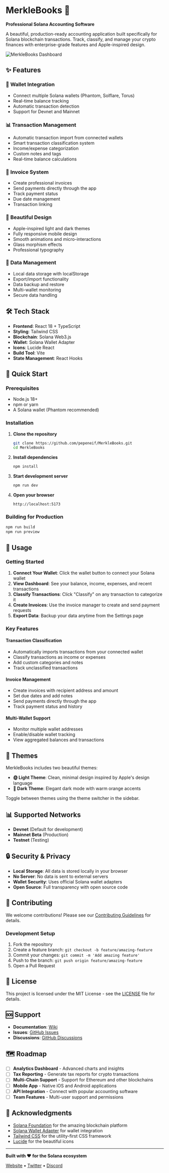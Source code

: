 # MerkleBooks 🚀

**Professional Solana Accounting Software**

A beautiful, production-ready accounting application built specifically for Solana blockchain transactions. Track, classify, and manage your crypto finances with enterprise-grade features and Apple-inspired design.

![MerkleBooks Dashboard](./Screenshot.png)

## ✨ Features

### 🔗 **Wallet Integration**
- Connect multiple Solana wallets (Phantom, Solflare, Torus)
- Real-time balance tracking
- Automatic transaction detection
- Support for Devnet and Mainnet

### 📊 **Transaction Management**
- Automatic transaction import from connected wallets
- Smart transaction classification system
- Income/expense categorization
- Custom notes and tags
- Real-time balance calculations

### 🧾 **Invoice System**
- Create professional invoices
- Send payments directly through the app
- Track payment status
- Due date management
- Transaction linking

### 🎨 **Beautiful Design**
- Apple-inspired light and dark themes
- Fully responsive mobile design
- Smooth animations and micro-interactions
- Glass morphism effects
- Professional typography

### 💾 **Data Management**
- Local data storage with localStorage
- Export/import functionality
- Data backup and restore
- Multi-wallet monitoring
- Secure data handling

## 🛠️ Tech Stack

- **Frontend**: React 18 + TypeScript
- **Styling**: Tailwind CSS
- **Blockchain**: Solana Web3.js
- **Wallet**: Solana Wallet Adapter
- **Icons**: Lucide React
- **Build Tool**: Vite
- **State Management**: React Hooks

## 🚀 Quick Start

### Prerequisites
- Node.js 18+ 
- npm or yarn
- A Solana wallet (Phantom recommended)

### Installation

1. **Clone the repository**
   ```bash
   git clone https://github.com/pepeneif/MerkleBooks.git
   cd MerkleBooks
   ```

2. **Install dependencies**
   ```bash
   npm install
   ```

3. **Start development server**
   ```bash
   npm run dev
   ```

4. **Open your browser**
   ```
   http://localhost:5173
   ```

### Building for Production

```bash
npm run build
npm run preview
```

## 📱 Usage

### Getting Started
1. **Connect Your Wallet**: Click the wallet button to connect your Solana wallet
2. **View Dashboard**: See your balance, income, expenses, and recent transactions
3. **Classify Transactions**: Click "Classify" on any transaction to categorize it
4. **Create Invoices**: Use the invoice manager to create and send payment requests
5. **Export Data**: Backup your data anytime from the Settings page

### Key Features

#### **Transaction Classification**
- Automatically imports transactions from your connected wallet
- Classify transactions as income or expenses
- Add custom categories and notes
- Track unclassified transactions

#### **Invoice Management**
- Create invoices with recipient address and amount
- Set due dates and add notes
- Send payments directly through the app
- Track payment status and history

#### **Multi-Wallet Support**
- Monitor multiple wallet addresses
- Enable/disable wallet tracking
- View aggregated balances and transactions

## 🎨 Themes

MerkleBooks includes two beautiful themes:

- **🌞 Light Theme**: Clean, minimal design inspired by Apple's design language
- **🌙 Dark Theme**: Elegant dark mode with warm orange accents

Toggle between themes using the theme switcher in the sidebar.

## 📊 Supported Networks

- **Devnet** (Default for development)
- **Mainnet Beta** (Production)
- **Testnet** (Testing)

## 🔒 Security & Privacy

- **Local Storage**: All data is stored locally in your browser
- **No Server**: No data is sent to external servers
- **Wallet Security**: Uses official Solana wallet adapters
- **Open Source**: Full transparency with open source code

## 🤝 Contributing

We welcome contributions! Please see our [Contributing Guidelines](CONTRIBUTING.md) for details.

### Development Setup

1. Fork the repository
2. Create a feature branch: `git checkout -b feature/amazing-feature`
3. Commit your changes: `git commit -m 'Add amazing feature'`
4. Push to the branch: `git push origin feature/amazing-feature`
5. Open a Pull Request

## 📄 License

This project is licensed under the MIT License - see the [LICENSE](LICENSE) file for details.

## 🆘 Support

- **Documentation**: [Wiki](https://github.com/pepeneif/MerkleBooks/wiki)
- **Issues**: [GitHub Issues](https://github.com/pepeneif/MerkleBooks/issues)
- **Discussions**: [GitHub Discussions](https://github.com/pepeneif/MerkleBooks/discussions)

## 🗺️ Roadmap

- [ ] **Analytics Dashboard** - Advanced charts and insights
- [ ] **Tax Reporting** - Generate tax reports for crypto transactions
- [ ] **Multi-Chain Support** - Support for Ethereum and other blockchains
- [ ] **Mobile App** - Native iOS and Android applications
- [ ] **API Integration** - Connect with popular accounting software
- [ ] **Team Features** - Multi-user support and permissions

## 🙏 Acknowledgments

- [Solana Foundation](https://solana.org/) for the amazing blockchain platform
- [Solana Wallet Adapter](https://github.com/solana-labs/wallet-adapter) for wallet integration
- [Tailwind CSS](https://tailwindcss.com/) for the utility-first CSS framework
- [Lucide](https://lucide.dev/) for the beautiful icons

---

**Built with ❤️ for the Solana ecosystem**

[Website](https://solbooks.app) • [Twitter](https://x.com/pepeneif) • [Discord](https://discord.gg/solbooks)
